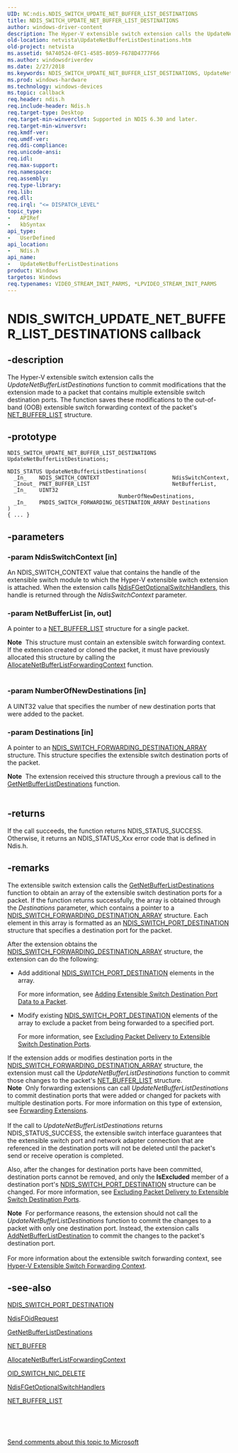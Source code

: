 ```yaml
---
UID: NC:ndis.NDIS_SWITCH_UPDATE_NET_BUFFER_LIST_DESTINATIONS
title: NDIS_SWITCH_UPDATE_NET_BUFFER_LIST_DESTINATIONS
author: windows-driver-content
description: The Hyper-V extensible switch extension calls the UpdateNetBufferListDestinations function to commit modifications that the extension made to a packet that contains multiple extensible switch destination ports.
old-location: netvista\UpdateNetBufferListDestinations.htm
old-project: netvista
ms.assetid: 9A740524-0FC1-4585-8059-F678D4777F66
ms.author: windowsdriverdev
ms.date: 2/27/2018
ms.keywords: NDIS_SWITCH_UPDATE_NET_BUFFER_LIST_DESTINATIONS, UpdateNetBufferListDestinations, UpdateNetBufferListDestinations callback function [Network Drivers Starting with Windows Vista], ndis/UpdateNetBufferListDestinations, netvista.UpdateNetBufferListDestinations
ms.prod: windows-hardware
ms.technology: windows-devices
ms.topic: callback
req.header: ndis.h
req.include-header: Ndis.h
req.target-type: Desktop
req.target-min-winverclnt: Supported in NDIS 6.30 and later.
req.target-min-winversvr: 
req.kmdf-ver: 
req.umdf-ver: 
req.ddi-compliance: 
req.unicode-ansi: 
req.idl: 
req.max-support: 
req.namespace: 
req.assembly: 
req.type-library: 
req.lib: 
req.dll: 
req.irql: "<= DISPATCH_LEVEL"
topic_type:
-	APIRef
-	kbSyntax
api_type:
-	UserDefined
api_location:
-	Ndis.h
api_name:
-	UpdateNetBufferListDestinations
product: Windows
targetos: Windows
req.typenames: VIDEO_STREAM_INIT_PARMS, *LPVIDEO_STREAM_INIT_PARMS
---
```


# NDIS_SWITCH_UPDATE_NET_BUFFER_LIST_DESTINATIONS callback


## -description



The Hyper-V extensible switch extension calls the <i>UpdateNetBufferListDestinations</i> function to commit modifications that the extension made to a packet that contains multiple extensible switch destination ports. The function saves these modifications to the out-of-band (OOB) extensible switch forwarding context of the packet's <a href="..\ndis\ns-ndis-_net_buffer_list.md">NET_BUFFER_LIST</a> structure. 




## -prototype


````
NDIS_SWITCH_UPDATE_NET_BUFFER_LIST_DESTINATIONS UpdateNetBufferListDestinations;

NDIS_STATUS UpdateNetBufferListDestinations(
  _In_    NDIS_SWITCH_CONTEXT                       NdisSwitchContext,
  _Inout_ PNET_BUFFER_LIST                          NetBufferList,
  _In_    UINT32                                    NumberOfNewDestinations,
  _In_    PNDIS_SWITCH_FORWARDING_DESTINATION_ARRAY Destinations
)
{ ... }
````


## -parameters




### -param NdisSwitchContext [in]

An NDIS_SWITCH_CONTEXT value that contains the handle of the extensible switch module to which the Hyper-V extensible switch extension is attached. When the extension calls <a href="..\ndis\nf-ndis-ndisfgetoptionalswitchhandlers.md">NdisFGetOptionalSwitchHandlers</a>,  this handle is returned through the <i>NdisSwitchContext</i> parameter.


### -param NetBufferList [in, out]

A pointer to a <a href="..\ndis\ns-ndis-_net_buffer_list.md">NET_BUFFER_LIST</a> structure for a single packet.

<div class="alert"><b>Note</b>  This structure must contain  an extensible switch forwarding context. If the extension created or cloned the  packet, it must have previously allocated this structure by calling the <a href="https://msdn.microsoft.com/C8A80DB2-4273-4FBA-82D4-4E8146812B16">AllocateNetBufferListForwardingContext</a> function.</div>
<div> </div>

### -param NumberOfNewDestinations [in]

A UINT32 value that specifies the number of new destination ports that were added to the packet.


### -param Destinations [in]

A pointer to an <a href="..\ndis\ns-ndis-_ndis_switch_forwarding_destination_array.md">NDIS_SWITCH_FORWARDING_DESTINATION_ARRAY</a> structure. This structure specifies the extensible switch destination ports of the packet.

<div class="alert"><b>Note</b>  The extension received this structure through a previous call to the <a href="https://msdn.microsoft.com/55B5C0B4-5359-410B-9110-79EDDBA3010C">GetNetBufferListDestinations</a> function.</div>
<div> </div>

## -returns



If the call succeeds, the function returns NDIS_STATUS_SUCCESS. Otherwise, it returns an NDIS_STATUS_<i>Xxx</i> error code that is defined in Ndis.h.






## -remarks



The extensible switch extension calls the <a href="https://msdn.microsoft.com/55B5C0B4-5359-410B-9110-79EDDBA3010C">GetNetBufferListDestinations</a> function to obtain an array of the extensible switch destination ports for a packet. If the function returns successfully, the array is obtained through the <i>Destinations</i> parameter, which contains a pointer to a <a href="..\ndis\ns-ndis-_ndis_switch_forwarding_destination_array.md">NDIS_SWITCH_FORWARDING_DESTINATION_ARRAY</a> structure. Each element in this array is formatted as an <a href="..\ndis\ns-ndis-_ndis_switch_port_destination.md">NDIS_SWITCH_PORT_DESTINATION</a> structure that specifies a destination port for the packet.

After the extension obtains the <a href="..\ndis\ns-ndis-_ndis_switch_forwarding_destination_array.md">NDIS_SWITCH_FORWARDING_DESTINATION_ARRAY</a> structure, the extension can do the following:

<ul>
<li>
Add additional <a href="..\ndis\ns-ndis-_ndis_switch_port_destination.md">NDIS_SWITCH_PORT_DESTINATION</a> elements in the array.

For more information, see <a href="https://msdn.microsoft.com/C921D9F8-B6FB-4B53-8CC5-CC941720FF37">Adding Extensible Switch Destination Port Data to a Packet</a>.

</li>
<li>
Modify existing <a href="..\ndis\ns-ndis-_ndis_switch_port_destination.md">NDIS_SWITCH_PORT_DESTINATION</a> elements of the array to exclude a packet from being forwarded to a specified port.

For more information, see <a href="https://msdn.microsoft.com/04BF02A6-360F-482E-A86B-31232AFCB778">Excluding Packet Delivery to Extensible Switch Destination Ports</a>.

</li>
</ul>
If the extension adds or modifies destination ports in the <a href="..\ndis\ns-ndis-_ndis_switch_forwarding_destination_array.md">NDIS_SWITCH_FORWARDING_DESTINATION_ARRAY</a> structure, the extension must call the <i>UpdateNetBufferListDestinations</i> function to commit those changes to the packet's <a href="..\ndis\ns-ndis-_net_buffer_list.md">NET_BUFFER_LIST</a> structure.

<div class="alert"><b>Note</b>  Only forwarding extensions can call <i>UpdateNetBufferListDestinations</i> to commit destination ports that were added or changed for packets with multiple destination ports. For more information on this type of extension, see <a href="https://msdn.microsoft.com/7ABBB3F3-66F5-4651-8A5A-94940F3FD82D">Forwarding Extensions</a>.</div>
<div> </div>
If the call to <i>UpdateNetBufferListDestinations</i> returns NDIS_STATUS_SUCCESS, the extensible switch interface guarantees that the extensible switch port and network adapter connection that are referenced in the destination ports will not be deleted until the packet's send or receive operation is completed. 

Also, after the changes for destination ports have been committed, destination ports cannot be removed, and only the <b>IsExcluded</b>  member of a destination port's <a href="..\ndis\ns-ndis-_ndis_switch_port_destination.md">NDIS_SWITCH_PORT_DESTINATION</a> structure can be changed. For more information, see <a href="https://msdn.microsoft.com/04BF02A6-360F-482E-A86B-31232AFCB778">Excluding Packet Delivery to Extensible Switch Destination Ports</a>.

<div class="alert"><b>Note</b>  For performance reasons, the extension should not call the <i>UpdateNetBufferListDestinations</i> function to commit the changes to a packet with only one destination port.
Instead, the extension calls <a href="https://msdn.microsoft.com/6B8CD868-D2F4-4892-BF6D-DFD7A3984320">AddNetBufferListDestination</a> to commit the changes to the packet's destination port.</div>
<div> </div>
For more information about the extensible switch forwarding context, see <a href="https://msdn.microsoft.com/B2BF07B5-FA44-4994-9605-EFF4A0B9179F">Hyper-V Extensible Switch Forwarding Context</a>.




## -see-also

<a href="..\ndis\ns-ndis-_ndis_switch_port_destination.md">NDIS_SWITCH_PORT_DESTINATION</a>



<a href="..\ndis\nf-ndis-ndisfoidrequest.md">NdisFOidRequest</a>



<a href="https://msdn.microsoft.com/55B5C0B4-5359-410B-9110-79EDDBA3010C">GetNetBufferListDestinations</a>



<a href="..\ndis\ns-ndis-_net_buffer.md">NET_BUFFER</a>



<a href="https://msdn.microsoft.com/C8A80DB2-4273-4FBA-82D4-4E8146812B16">AllocateNetBufferListForwardingContext</a>



<a href="https://msdn.microsoft.com/library/windows/hardware/hh598264">OID_SWITCH_NIC_DELETE</a>



<a href="..\ndis\nf-ndis-ndisfgetoptionalswitchhandlers.md">NdisFGetOptionalSwitchHandlers</a>



<a href="..\ndis\ns-ndis-_net_buffer_list.md">NET_BUFFER_LIST</a>



<b></b>



 

 

<a href="mailto:wsddocfb@microsoft.com?subject=Documentation%20feedback [netvista\netvista]:%20NDIS_SWITCH_UPDATE_NET_BUFFER_LIST_DESTINATIONS callback function%20 RELEASE:%20(2/27/2018)&amp;body=%0A%0APRIVACY STATEMENT%0A%0AWe use your feedback to improve the documentation. We don't use your email address for any other purpose, and we'll remove your email address from our system after the issue that you're reporting is fixed. While we're working to fix this issue, we might send you an email message to ask for more info. Later, we might also send you an email message to let you know that we've addressed your feedback.%0A%0AFor more info about Microsoft's privacy policy, see http://privacy.microsoft.com/en-us/default.aspx." title="Send comments about this topic to Microsoft">Send comments about this topic to Microsoft</a>

